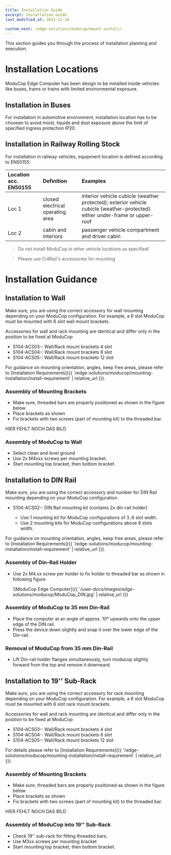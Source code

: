 ```yaml
---
title: Installation Guide
excerpt: Installation Guide
last_modified_at: 2021-11-18

custom_next: /edge-solutions/moducop/mount-install/
---
```



This section guides you through the process of installation planning and execution. 

# Installation Locations
ModuCop Edge Computer has been design to be installed inside vehicles like buses, trams or trains with limited environmental exposure. 


## Installation in Buses
For installation in automotive environment, installation location has to be choosen to avoid moist, liquids and dust exposure above the limit of specified ingress protection IP20.

## Installation in Railway Rolling Stock
For installation in railway vehicles, equipment location is defined according to EN50155:

|Location acc. EN50155 |Definition|Examples|
|:--- |:--- |:--- |
|Loc 1 | closed electrical operating area | interior vehicle cubicle (weather protected); exterior vehicle cubicle (weather-protected) either under-frame or upper-roof|
|Loc 2 | cabin and interiors | passenger vehicle compartment and driver cabin | 


> Do not install ModuCop in other vehicle locations as specified!

> Please use Ci4Rail's accessories for mounting 





# Installation Guidance

## Installation to Wall
Make sure, you are using the correct accessory for wall mounting depending on your ModuCop configuration. For example, a 6 slot ModuCop must be mounted with 6 slot wall mount brackets.  

Accessories for wall and rack mounting are identical and differ only in the position to be fixed at ModuCop
- S104-ACS03-:  Wall/Rack mount brackets 4 slot
- S104-ACS04-:  Wall/Rack mount brackets 6 slot
- S104-ACS05-:  Wall/Rack mount brackets 12 slot

For guidance on mounting orientation, angles, keep free areas, please refer to [Installation Requirements]({{ '/edge-solutions/moducop/mounting-installation/install-requirement' | relative_url }}).

### Assembly of Mounting Brackets

* Make sure, threaded bars are properly positioned as shown in the figure below
* Place brackets as shown
* Fix brackets with two screws (part of mounting kit) to the threaded bar. 

HIER FEHLT NOCH DAS BILD

### Assembly of ModuCop to Wall

* Select clean and level ground
* Use 2x M4xxx screws per mounting bracket. 
* Start mounting top bracket, then bottom bracket. 

## Installation to DIN Rail

Make sure, you are using the correct accessory and number for DIN Rail mounting depending on your ModuCop configuration. 
- S104-ACS02-:  DIN Rail mounting kit (contains 2x din-rail holder)

    * Use 1 mounting kit for ModuCop configurations of 3..6 slot width. 
    * Use 2 mounting kits for ModuCop configurations above 6 slots width. 

For guidance on mounting orientation, angles, keep free areas, please refer to [Installation Requirements]({{ '/edge-solutions/moducop/mounting-installation/install-requirement' | relative_url }}).

### Assembly of Din-Rail Holder

* Use 2x M4.xx screw per holder to fix holder to threaded bar as shown in following figure

    ![ModuCop Edge Computer]({{ '/user-docs/images/edge-solutions/moducop/ModuCop_DIN.jpg' | relative_url }})

### Assembly of ModuCop to 35 mm Din-Rail

* Place the computer at an angle of approx. 10° upwards onto the upper edge of the DIN rail. 
* Press the device down slightly and snap it over the lower edge of the Din-rail.

### Removal of ModuCop from 35 mm Din-Rail

* Lift Din-rail holder flanges simultaneously, turn moducop slightly forward from the top and remove it downward.  

## Installation to 19'' Sub-Rack
Make sure, you are using the correct accessory for rack mounting depending on your ModuCop configuration. For example, a 6 slot ModuCop must be mounted with 6 slot rack mount brackets.  

Accessories for wall and rack mounting are identical and differ only in the position to be fixed at ModuCop
- S104-ACS03-:  Wall/Rack mount brackets 4 slot
- S104-ACS04-:  Wall/Rack mount brackets 6 slot
- S104-ACS05-:  Wall/Rack mount brackets 12 slot

For details please refer to [Installation Requirements]({{ '/edge-solutions/moducop/mounting-installation/install-requirement' | relative_url }}).

### Assembly of Mounting Brackets

* Make sure, threaded bars are properly positioned as shown in the figure below
* Place brackets as shown
* Fix brackets with two screws (part of mounting kit) to the threaded bar.

HIER FEHLT NOCH DAS BILD

### Assembly of ModuCop into 19'' Sub-Rack

* Check 19'' sub-rack for fitting threaded bars. 
* Use M3xx screws per mounting bracket
* Start mounting top bracket, then bottom bracket. 





